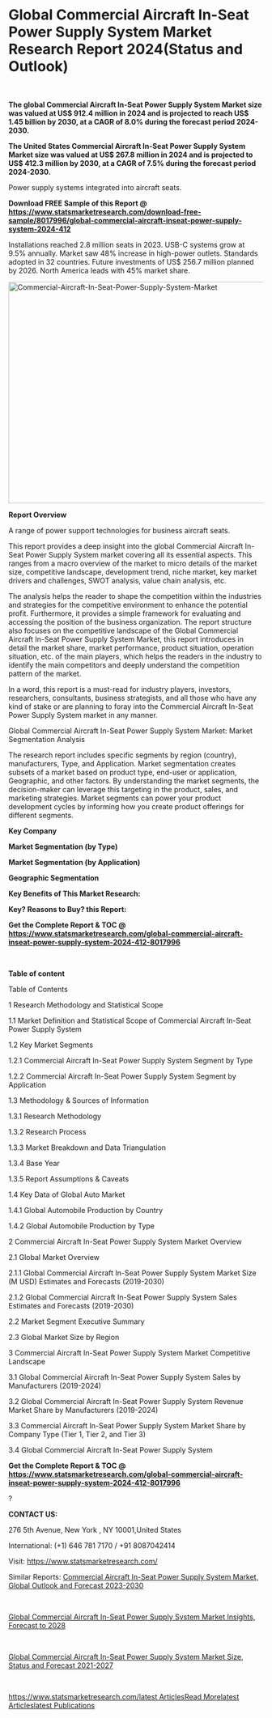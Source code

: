 <h1>Global Commercial Aircraft In-Seat Power Supply System Market Research Report 2024(Status and Outlook)</h1><br/><p><strong>The global Commercial Aircraft In-Seat Power Supply System Market size was valued at US$ 912.4 million in 2024 and is projected to reach US$ 1.45 billion by 2030, at a <strong>CAGR</strong> of 8.0% during the forecast period 2024-2030.</strong></p>
 
 
 
 <p><strong>The United States Commercial Aircraft In-Seat Power Supply System Market size was valued at US$ 267.8 million in 2024 and is projected to US$ 412.3 million by 2030, at a <strong>CAGR</strong> of 7.5% during the forecast period 2024-2030.</strong></p>
 
 
 
 <p>Power supply systems integrated into aircraft seats.</p>
 
 
 
 <p><strong>Download FREE Sample of this Report @ <a href="https://www.statsmarketresearch.com/download-free-sample/8017996/global-commercial-aircraft-inseat-power-supply-system-2024-412">https://www.statsmarketresearch.com/download-free-sample/8017996/global-commercial-aircraft-inseat-power-supply-system-2024-412</a></strong></p>
 
 
 
 <p>Installations reached 2.8 million seats in 2023. USB-C systems grow at 9.5% annually. Market saw 48% increase in high-power outlets. Standards adopted in 32 countries. Future investments of US$ 256.7 million planned by 2026. North America leads with 45% market share.</p>
 
 
 
 <p><img alt="Commercial-Aircraft-In-Seat-Power-Supply-System-Market" src="https://www.grandresearchstore.com/assets/report-images/Commercial_Aircraft_In-Seat_Power_Supply_System_Market.png" style="width: 730px; height: 438px;" /></p>
 
 
 
 <p><strong>Report Overview</strong></p>
 
 
 
 <p>A range of power support technologies for business aircraft seats.</p>
 
 
 
 <p>This report provides a deep insight into the global Commercial Aircraft In-Seat Power Supply System market covering all its essential aspects. This ranges from a macro overview of the market to micro details of the market size, competitive landscape, development trend, niche market, key market drivers and challenges, SWOT analysis, value chain analysis, etc.</p>
 
 
 
 <p>The analysis helps the reader to shape the competition within the industries and strategies for the competitive environment to enhance the potential profit. Furthermore, it provides a simple framework for evaluating and accessing the position of the business organization. The report structure also focuses on the competitive landscape of the Global Commercial Aircraft In-Seat Power Supply System Market, this report introduces in detail the market share, market performance, product situation, operation situation, etc. of the main players, which helps the readers in the industry to identify the main competitors and deeply understand the competition pattern of the market.</p>
 
 
 
 <p>In a word, this report is a must-read for industry players, investors, researchers, consultants, business strategists, and all those who have any kind of stake or are planning to foray into the Commercial Aircraft In-Seat Power Supply System market in any manner.</p>
 
 
 
 <p>Global Commercial Aircraft In-Seat Power Supply System Market: Market Segmentation Analysis</p>
 
 
 
 <p>The research report includes specific segments by region (country), manufacturers, Type, and Application. Market segmentation creates subsets of a market based on product type, end-user or application, Geographic, and other factors. By understanding the market segments, the decision-maker can leverage this targeting in the product, sales, and marketing strategies. Market segments can power your product development cycles by informing how you create product offerings for different segments.</p>
 
 
 
 <p><strong>Key Company</strong></p>
 
 
 
 <p><strong>Market Segmentation (by Type)</strong></p>
 
 
 
 <p><strong>Market Segmentation (<strong>by Application</strong>)</strong></p>
 
 
 
 <p><strong>Geographic Segmentation</strong></p>
 
 
 
 <p><strong>Key Benefits of This Market Research:</strong></p>
 
 
 
 <p><strong>Key? <strong>Reasons to Buy</strong>? this Report:</strong></p>
 
 
 
 <div><b>Get the Complete Report & TOC @ <a href="https://www.statsmarketresearch.com/global-commercial-aircraft-inseat-power-supply-system-2024-412-8017996">https://www.statsmarketresearch.com/global-commercial-aircraft-inseat-power-supply-system-2024-412-8017996</a></b></div>
 
 
 
 <p><br />
 
 <b>Table of content</b></p>
 
 
 
 <p>Table of Contents<br />
 
 1 Research Methodology and Statistical Scope<br />
 
 1.1 Market Definition and Statistical Scope of Commercial Aircraft In-Seat Power Supply System<br />
 
 1.2 Key Market Segments<br />
 
 1.2.1 Commercial Aircraft In-Seat Power Supply System Segment by Type<br />
 
 1.2.2 Commercial Aircraft In-Seat Power Supply System Segment by Application<br />
 
 1.3 Methodology & Sources of Information<br />
 
 1.3.1 Research Methodology<br />
 
 1.3.2 Research Process<br />
 
 1.3.3 Market Breakdown and Data Triangulation<br />
 
 1.3.4 Base Year<br />
 
 1.3.5 Report Assumptions & Caveats<br />
 
 1.4 Key Data of Global Auto Market<br />
 
 1.4.1 Global Automobile Production by Country<br />
 
 1.4.2 Global Automobile Production by Type<br />
 
 2 Commercial Aircraft In-Seat Power Supply System Market Overview<br />
 
 2.1 Global Market Overview<br />
 
 2.1.1 Global Commercial Aircraft In-Seat Power Supply System Market Size (M USD) Estimates and Forecasts (2019-2030)<br />
 
 2.1.2 Global Commercial Aircraft In-Seat Power Supply System Sales Estimates and Forecasts (2019-2030)<br />
 
 2.2 Market Segment Executive Summary<br />
 
 2.3 Global Market Size by Region<br />
 
 3 Commercial Aircraft In-Seat Power Supply System Market Competitive Landscape<br />
 
 3.1 Global Commercial Aircraft In-Seat Power Supply System Sales by Manufacturers (2019-2024)<br />
 
 3.2 Global Commercial Aircraft In-Seat Power Supply System Revenue Market Share by Manufacturers (2019-2024)<br />
 
 3.3 Commercial Aircraft In-Seat Power Supply System Market Share by Company Type (Tier 1, Tier 2, and Tier 3)<br />
 
 3.4 Global Commercial Aircraft In-Seat Power Supply System</p>
 
 
 
 <div><b>Get the Complete Report & TOC @ <a href="https://www.statsmarketresearch.com/global-commercial-aircraft-inseat-power-supply-system-2024-412-8017996">https://www.statsmarketresearch.com/global-commercial-aircraft-inseat-power-supply-system-2024-412-8017996</a></b></div>
 
 
 
 <p>? </p>
 
 
 
 <p><b>CONTACT US:</b><br />
 
 276 5th Avenue, New York , NY 10001,United States<br />
 
 International: (+1) 646 781 7170 / +91 8087042414<br />
 
 Visit: <a href="https://www.statsmarketresearch.com/">https://www.statsmarketresearch.com/</a><br />
 
 Similar Reports: <a href="https://www.statsmarketresearch.com/global-commercial-aircraft-inseat-power-supply-system-2024-412-8017996">Commercial Aircraft In-Seat Power Supply System Market, Global Outlook and Forecast 2023-2030</a><br />
 
 <br />
 
 <a href="https://www.statsmarketresearch.com/global-commercial-aircraft-inseat-power-supply-system-2024-412-8017996">Global Commercial Aircraft In-Seat Power Supply System Market Insights, Forecast to 2028</a><br />
 
 <br />
 
 <a href="https://www.statsmarketresearch.com/global-commercial-aircraft-inseat-power-supply-system-2024-412-8017996">Global Commercial Aircraft In-Seat Power Supply System Market Size, Status and Forecast 2021-2027</a><br />
 
 <br />
 
 <a href="https://gyeongbokgung.com">https://www.statsmarketresearch.com/</a><a href="https://hallyeomaritime.com">latest Articles</a><a href="https://jingwansa.com">Read More</a><a href="https://nguoiviet.jp/">latest Articles</a><a href="https://www.intelmarketresearch.com/">latest Publications</a></p>